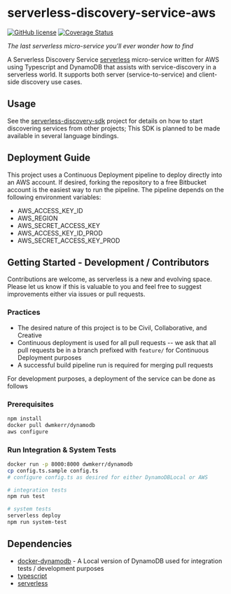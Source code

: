 # serverless-discovery-service-aws

[![GitHub license](https://img.shields.io/github/license/adastradev/serverless-discovery-service-aws.svg)](https://github.com/adastradev/serverless-discovery-service-aws/blob/master/LICENSE.md)
[![Coverage Status](https://coveralls.io/repos/github/adastradev/serverless-discovery-service-aws/badge.svg?branch=master)](https://coveralls.io/github/adastradev/serverless-discovery-service-aws?branch=master)

*The last serverless micro-service you'll ever wonder how to find*

A Serverless Discovery Service [serverless](serverless.com) micro-service written for AWS using Typescript and DynamoDB that assists with service-discovery in a serverless world. It supports both server (service-to-service) and client-side discovery use cases.

## Usage
See the [serverless-discovery-sdk](https://github.com/adastradev/serverless-discovery-sdk-js.git) project for details on how to start discovering services from other projects; This SDK is planned to be made available in several language bindings.

## Deployment Guide
This project uses a Continuous Deployment pipeline to deploy directly into an AWS account. If desired, forking the repository to a free Bitbucket account is the easiest way to run the pipeline. The pipeline depends on the following environment variables:
* AWS_ACCESS_KEY_ID
* AWS_REGION
* AWS_SECRET_ACCESS_KEY
* AWS_ACCESS_KEY_ID_PROD
* AWS_SECRET_ACCESS_KEY_PROD

## Getting Started - Development / Contributors
Contributions are welcome, as serverless is a new and evolving space. Please let us know if this is valuable to you and feel free to suggest improvements either via issues or pull requests.

### Practices
* The desired nature of this project is to be Civil, Collaborative, and Creative
* Continuous deployment is used for all pull requests -- we ask that all pull requests be in a branch prefixed with `feature/` for Continuous Deployment purposes
* A successful build pipeline run is required for merging pull requests

For development purposes, a deployment of the service can be done as follows

### Prerequisites
```sh
npm install
docker pull dwmkerr/dynamodb
aws configure
```

### Run Integration & System Tests 
```sh
docker run -p 8000:8000 dwmkerr/dynamodb
cp config.ts.sample config.ts
# configure config.ts as desired for either DynamoDBLocal or AWS

# integration tests
npm run test

# system tests
serverless deploy
npm run system-test
```

## Dependencies
* [docker-dynamodb](https://github.com/dwmkerr/docker-dynamodb) - A Local version of DynamoDB used for integration tests / development purposes
* [typescript](https://www.npmjs.com/package/typescript)
* [serverless](serverless.com)
